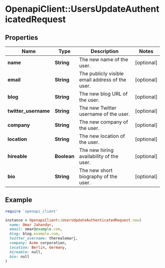 # OpenapiClient::UsersUpdateAuthenticatedRequest

## Properties

| Name | Type | Description | Notes |
| ---- | ---- | ----------- | ----- |
| **name** | **String** | The new name of the user. | [optional] |
| **email** | **String** | The publicly visible email address of the user. | [optional] |
| **blog** | **String** | The new blog URL of the user. | [optional] |
| **twitter_username** | **String** | The new Twitter username of the user. | [optional] |
| **company** | **String** | The new company of the user. | [optional] |
| **location** | **String** | The new location of the user. | [optional] |
| **hireable** | **Boolean** | The new hiring availability of the user. | [optional] |
| **bio** | **String** | The new short biography of the user. | [optional] |

## Example

```ruby
require 'openapi_client'

instance = OpenapiClient::UsersUpdateAuthenticatedRequest.new(
  name: Omar Jahandar,
  email: omar@example.com,
  blog: blog.example.com,
  twitter_username: therealomarj,
  company: Acme corporation,
  location: Berlin, Germany,
  hireable: null,
  bio: null
)
```

